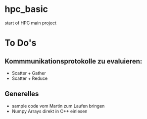 # hpc_basic
start of HPC main project

# To Do's

## Kommmunikationsprotokolle zu evaluieren:

- Scatter + Gather
- Scatter + Reduce

## Generelles

- sample code vom Martin zum Laufen bringen
- Numpy Arrays direkt in C++ einlesen